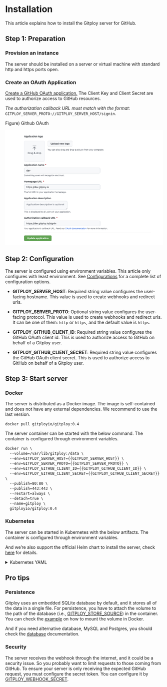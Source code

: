 # Installation

This article explains how to install the Gitploy server for GitHub.

## Step 1: Preparation

### Provision an instance

The server should be installed on a server or virtual machine with standard http and https ports open. 

### Create an OAuth Application

[Create a GitHub OAuth application.](https://docs.github.com/en/developers/apps/building-oauth-apps/creating-an-oauth-app) The Client Key and Client Secret are used to authorize access to GitHub resources.

*The authorization callback URL must match with the format:* `GITPLOY_SERVER_PROTO://GITPLOY_SERVER_HOST/signin`.

Figure) Github OAuth

![Github OAuth](../images/github-oauth.png)

## Step 2: Configuration

The server is configured using environment variables. This article only configures with least environment. See [Configurations](../references/configurations.md) for a complete list of configuration options.

* **GITPLOY_SERVER_HOST**: 
Required string value configures the user-facing hostname. This value is used to create webhooks and redirect urls. 

* **GITPLOY_SERVER_PROTO**: 
Optional string value configures the user-facing protocol. This value is used to create webhooks and redirect urls. It can be one of them: `http` or `https`, and the default value is `https`.

* **GITPLOY_GITHUB_CLIENT_ID**:
Required string value configures the GitHub OAuth client id. This is used to authorize access to GitHub on behalf of a Gitploy user.

* **GITPLOY_GITHUB_CLIENT_SECRET**:
Required string value configures the GitHub OAuth client secret. This is used to authorize access to GitHub on behalf of a Gitploy user.

## Step 3: Start server

### Docker

The server is distributed as a Docker image. The image is self-contained and does not have any external dependencies. We recommend to use the last version.

```
docker pull gitployio/gitploy:0.4
```

The server container can be started with the below command. The container is configured through environment variables.

```shell
docker run \
  --volume=/var/lib/gitploy:/data \
  --env=GITPLOY_SERVER_HOST={{GITPLOY_SERVER_HOST}} \
  --env=GITPLOY_SERVER_PROTO={{GITPLOY_SERVER_PROTO}} \
  --env=GITPLOY_GITHUB_CLIENT_ID={{GITPLOY_GITHUB_CLIENT_ID}} \
  --env=GITPLOY_GITHUB_CLIENT_SECRET={{GITPLOY_GITHUB_CLIENT_SECRET}} \
  --publish=80:80 \
  --publish=443:443 \
  --restart=always \
  --detach=true \
  --name=gitploy \
  gitployio/gitploy:0.4
```

### Kubernetes

The server can be started in Kubernetes with the below artifacts. The container is configured through environment variables.

And we’re also support the official Helm chart to install the server, check [here](https://github.com/gitploy-io/helm-chart) for details.

<details>
<summary>Kubernetes YAML</summary>

```yaml
apiVersion: v1
kind: Service
metadata:
  name: gitploy
  labels:
    app.kubernetes.io/name: gitploy
spec:
  type: ClusterIP
  ports:
    - port: 80
      targetPort: http
      protocol: TCP
      name: http
  selector:
    app.kubernetes.io/name: gitploy
---
apiVersion: apps/v1
kind: Deployment
metadata:
  name: gitploy
  labels:
    app.kubernetes.io/name: gitploy
spec:
  replicas: 1
  selector:
    matchLabels:
      app.kubernetes.io/name: gitploy
  template:
    metadata:
      labels:
        app.kubernetes.io/name: gitploy
    spec:
      containers:
        - name: gitploy-server
          image: "gitployio/gitploy:0.4"
          imagePullPolicy: IfNotPresent
          ports:
            - name: http
              containerPort: 80
              protocol: TCP
          # Fill out values of environments
          env:
            - name: GITPLOY_SERVER_HOST
              value: ""
            - name: GITPLOY_SERVER_PROTO
              value: ""
            - name: GITPLOY_GITHUB_CLIENT_ID
              value: ""
            - name: GITPLOY_GITHUB_CLIENT_SECRET
              value: ""
```
</details>

## Pro tips

### Persistence

Gitploy uses an embedded SQLite database by default, and it stores all of the data in a single file. For persistence, you have to attach the volume to the path of the database (i.e., [GITPLOY_STORE_SOURCE](../references/GITPLOY_STORE_SOURCE.md)) in the container. You can check the [example](https://docs.docker.com/get-started/05_persisting_data/#persist-the-todo-data) on how to mount the volume in Docker.

And if you need alternative database, MySQL and Postgres, you should check the [database](database.md) documentation.

### Security 

The server receives the webhook through the internet, and it could be a security issue. So you probably want to limit requests to those coming from GitHub. To ensure your server is only receiving the expected GitHub request, you must configure the secret token. You can configure it by [GITPLOY_WEBHOOK_SECRET](../references/GITPLOY_WEBHOOK_SECRET.md).
